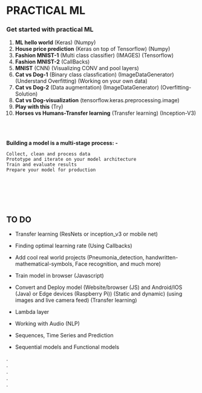 # PRACTICAL ML
### Get started with practical ML

1. **ML hello world** (Keras) (Numpy)
2. **House price prediction** (Keras on top of Tensorflow) (Numpy)
3. **Fashion MNIST-1** (Multi class classifier) (IMAGES) (Tensorflow)
4. **Fashion MNIST-2** (CallBacks)
5. **MNIST** (CNN) (Visualizing CONV and pool layers)
6. **Cat vs Dog-1** (Binary class classfication) (ImageDataGenerator) (Understand Overfitting) (Working on your own data)
7. **Cat vs Dog-2** (Data augmentation) (ImageDataGenerator) (Overfitting-Solution)
8. **Cat vs Dog-visualization** (tensorflow.keras.preprocessing.image)
9. **Play with this** (Try)
10. **Horses vs Humans-Transfer learning** (Transfer learning) (Inception-V3)


<br />
<br />

**Building a model is a multi-stage process: -**

    Collect, clean and process data
    Prototype and iterate on your model architecture
    Train and evaluate results
    Prepare your model for production

<br />
<br />
<br />
<br />

## TO DO <br/>
- Transfer learning (ResNets or inception_v3 or mobile net) <br/>
- Finding optimal learning rate (Using Callbacks) <br/>
- Add cool real world projects (Pneumonia_detection, handwritten-mathematical-symbols, Face recognition, and much more) <br/>
- Train model in browser (Javascript) <br/>
- Convert and Deploy model (Website/browser (JS) and Android/IOS (Java) or Edge devices (Raspberry Pi)) (Static and dynamic) (using images and live camera feed) (Transfer learning) <br/>
- Lambda layer <br/>

- Working with Audio (NLP) <br/>

- Sequences, Time Series and Prediction <br />

- Sequential models and Functional models

.<br/>.<br/>.<br/>.<br/>.
